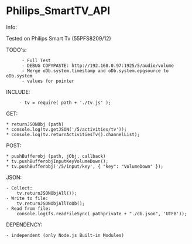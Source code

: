 
# Philips_SmartTV_API


   Info:


   Tested on Philips Smart Tv (55PFS8209/12)


  TODO's:

          - Full Test
          - DEBUG COPYPASTE: http://192.168.0.97:1925/5/audio/volume
          - Merge oDb.system.timestamp and oDb.system.epgsource to oDb.system
          - values for pointer


  INCLUDE:

   	     - tv = require( path + './tv.js' );


  GET:

    * returnJSONObj (path)
    * console.log(tv.getJSON('/5/activities/tv'));
    * console.log(tv.returnActivitiesTv().channelList);


  POST:

    * pushBufferobj (path, jObj, callback)
    * tv.pushBufferobjInputKeyVolumeDown();
    * tv.pushBufferobj('/5/input/key', { "key": "VolumeDown" });


  JSON:

    - Collect:
        tv.returnJSONObjAll());
    - Write to file:
        tv.returnJSONObjAllToDb();
    - Read from file:
        console.log(fs.readFileSync( pathprivate + "./db.json", 'UTF8'));


  DEPENDENCY:

    - independent (only Node.js Built-in Modules)



